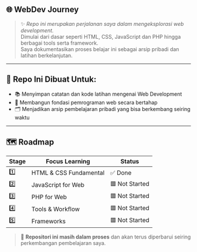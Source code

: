 ## 🌐 WebDev Journey
> ✨ *Repo ini merupakan perjalanan saya dalam mengeksplorasi web development.*  
> Dimulai dari dasar seperti HTML, CSS, JavaScript dan PHP hingga berbagai tools serta framework. <br>
> Saya dokumentasikan proses belajar ini sebagai arsip pribadi dan latihan berkelanjutan.

---

## 🎯 Repo Ini Dibuat Untuk:
- 📚 Menyimpan catatan dan kode latihan mengenai Web Development  
- 🧠 Membangun fondasi pemrograman web secara bertahap  
- 🗂️ Menjadikan arsip pembelajaran pribadi yang bisa berkembang seiring waktu 

---

## 🗺️ Roadmap
| Stage |  Focus Learning                  | Status              |
|-------|----------------------------------|---------------------|
|  1️⃣   | HTML & CSS Fundamental           | ✅ Done             |
|  2️⃣   | JavaScript for Web               | 🟥 Not Started      |
|  3️⃣   | PHP for Web                      | 🟥 Not Started      |
|  4️⃣   | Tools & Workflow                 | 🟥 Not Started      |
|  5️⃣   | Frameworks                       | 🟥 Not Started      |

> 📌 **Repositori ini masih dalam proses** dan akan terus diperbarui seiring perkembangan pembelajaran saya.